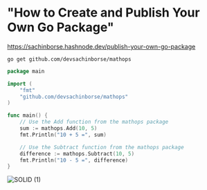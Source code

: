 # "How to Create and Publish Your Own Go Package"
https://sachinborse.hashnode.dev/publish-your-own-go-package

```
go get github.com/devsachinborse/mathops
```
```go
package main

import (
    "fmt"
    "github.com/devsachinborse/mathops"
)

func main() {
    // Use the Add function from the mathops package
    sum := mathops.Add(10, 5)
    fmt.Println("10 + 5 =", sum)

    // Use the Subtract function from the mathops package
    difference := mathops.Subtract(10, 5)
    fmt.Println("10 - 5 =", difference)
}
```
![SOLID (1)](https://github.com/user-attachments/assets/65344efd-5b70-416d-92ee-0a6da6e35c24)
